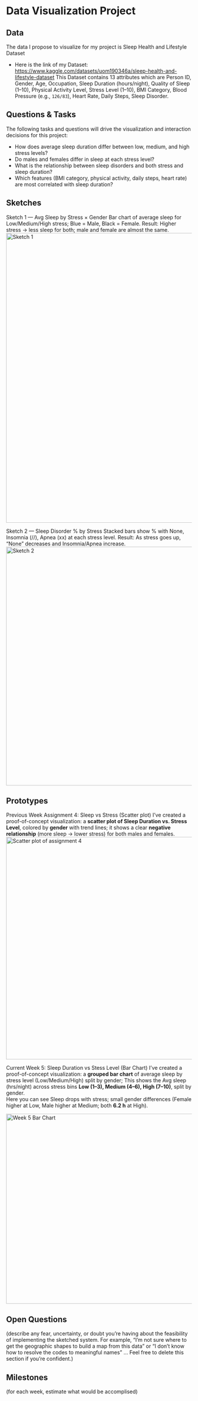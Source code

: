 # Data Visualization Project

## Data

The data I propose to visualize for my project is Sleep Health and Lifestyle Dataset
- Here is the link of my Dataset:
https://www.kaggle.com/datasets/uom190346a/sleep-health-and-lifestyle-dataset
This Dataset contains 13 attributes which are Person ID, Gender, Age, Occupation, Sleep Duration (hours/night), Quality of Sleep (1–10), Physical Activity Level, Stress Level (1–10), BMI Category, Blood Pressure (e.g., `126/83`), Heart Rate, Daily Steps, Sleep Disorder.


## Questions & Tasks

The following tasks and questions will drive the visualization and interaction decisions for this project:

- How does average sleep duration differ between low, medium, and high stress levels?
- Do males and females differ in sleep at each stress level?
- What is the relationship between sleep disorders and both stress and sleep duration?
- Which features (BMI category, physical activity, daily steps, heart rate) are most correlated with sleep duration?


## Sketches

Sketch 1 — Avg Sleep by Stress × Gender
Bar chart of average sleep for Low/Medium/High stress; Blue = Male, Black = Female.
Result: Higher stress → less sleep for both; male and female are almost the same.
<img width="946" height="784" alt="Sketch 1" src="https://github.com/user-attachments/assets/ffab3280-8b6a-4f38-a5ab-12575ce1fde1" />

Sketch 2 — Sleep Disorder % by Stress
Stacked bars show % with None, Insomnia (//), Apnea (xx) at each stress level.
Result: As stress goes up, “None” decreases and Insomnia/Apnea increase.
<img width="880" height="646" alt="Sketch 2" src="https://github.com/user-attachments/assets/3f841445-a9a6-40b0-afbf-4a403e1c73a0" />





## Prototypes
Previous Week Assignment 4: Sleep vs Stress (Scatter plot)
I’ve created a proof-of-concept visualization: a **scatter plot of Sleep Duration vs. Stress Level**, colored by **gender** with trend lines; it shows a clear **negative relationship** (more sleep → lower stress) for both males and females.
<img width="885" height="602" alt="Scatter plot of assignment 4" src="https://github.com/user-attachments/assets/ab897531-883c-4472-9da5-64fcd9121cc7" />

Current Week 5: Sleep Duration vs Stess Level (Bar Chart)
I’ve created a proof-of-concept visualization: a **grouped bar chart** of average sleep by stress level (Low/Medium/High) split by gender;
This shows the Avg sleep (hrs/night) across stress bins **Low (1–3), Medium (4–6), High (7–10)**, split by gender.  
Here you can see Sleep drops with stress; small gender differences (Female higher at Low, Male higher at Medium; both **6.2 h** at High).  

<img width="922" height="514" alt="Week 5 Bar Chart" src="https://github.com/user-attachments/assets/a159dfc2-608e-4bfd-88c4-8edd6bc7baab" />



## Open Questions

(describe any fear, uncertainty, or doubt you’re having about the feasibility of implementing the sketched system. For example, “I’m not sure where to get the geographic shapes to build a map from this data” or “I don’t know how to resolve the codes to meaningful names” … Feel free to delete this section if you’re confident.)

## Milestones

(for each week, estimate what would be accomplised)
